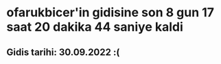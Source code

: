 # ofarukbicer'in gidisine son 8 gun 17 saat 20 dakika 44 saniye kaldi

## Gidis tarihi: 30.09.2022 :(